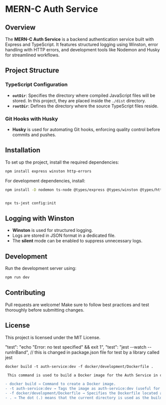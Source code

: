# MERN-C Auth Service

## Overview

The **MERN-C Auth Service** is a backend authentication service built with Express and TypeScript. It features structured logging using Winston, error handling with HTTP errors, and development tools like Nodemon and Husky for streamlined workflows.

## Project Structure

### TypeScript Configuration

- **`outDir`**: Specifies the directory where compiled JavaScript files will be stored. In this project, they are placed inside the `./dist` directory.
- **`rootDir`**: Defines the directory where the source TypeScript files reside.

### Git Hooks with Husky

- **Husky** is used for automating Git hooks, enforcing quality control before commits and pushes.

## Installation

To set up the project, install the required dependencies:

```sh
npm install express winston http-errors
```

For development dependencies, install:

```sh
npm install -D nodemon ts-node @types/express @types/winston @types/http-errors jest ts-jest @types/jest supertest @types/supertest
```

```sh

npx ts-jest config:init

```

## Logging with Winston

- **Winston** is used for structured logging.
- Logs are stored in JSON format in a dedicated file.
- The **silent** mode can be enabled to suppress unnecessary logs.

## Development

Run the development server using:

```sh
npm run dev
```

## Contributing

Pull requests are welcome! Make sure to follow best practices and test thoroughly before submitting changes.

## License

This project is licensed under the MIT License.

"test": "echo \"Error: no test specified\" && exit 1",
"test": "jest --watch --runInBand", // this is changed in package.json file for test by a library called jest

`docker build -t auth-service:dev -f docker/development/Dockerfile .`
```sh
 This command is used to build a Docker image for the Auth Service in development mode. Let's break it down:

- docker build → Command to create a Docker image.
- -t auth-service:dev → Tags the image as auth-service:dev (useful for versioning).
- -f docker/development/Dockerfile → Specifies the Dockerfile located at docker/development/Dockerfile.
- . → The dot (.) means that the current directory is used as the build context.
```
